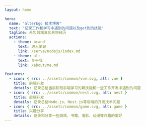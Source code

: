 ```yaml
---
layout: home

hero:
  name: "alterEgo 技术博客"
  text: "记录工作和学习中遇到的问题以及get到的技能"
  tagline: 外包前端真实悲惨经历
  actions:
    - theme: brand
      text: 进入笔记
      link: /serve/nodejs/index.md
    - theme: alt
      text: 关于我
      link: /about/me.md

features:
  - icon: { src: ../assets/common/vue.svg, alt: vue }
    title: 前端开发
    details: 记录总结当前阶段前端学习的新技能和一些工作开发中遇到的问题
  - icon: { src: ../assets/common/nest.svg, alt: nest }
    title: 后端开发
    details: 记录总结Node.js、Nest.js等后端的开发技术问题
  - icon: { src: ../assets/common/game.svg, alt: game }
    title: 兴趣分享
    details: 记录和分享一些游戏、书籍、电影、动漫等兴趣的爱好
---
```

